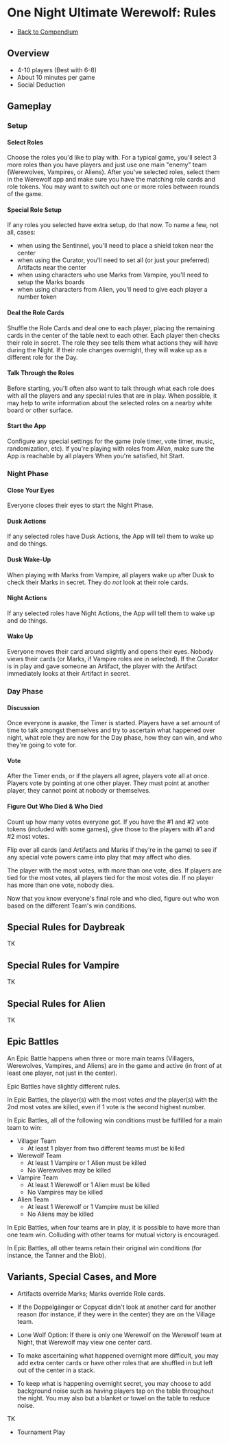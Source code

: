 # One Night Ultimate Werewolf: Rules

- [Back to Compendium](/#/view/werewolf~compendium)

## Overview

- 4-10 players (Best with 6-8)
- About 10 minutes per game
- Social Deduction

## Gameplay

### Setup

#### Select Roles

Choose the roles you'd like to play with. 
For a typical game, you'll select 3 more roles than you have players and just use one main "enemy" team 
(Werewolves, Vampires, or Aliens).
After you've selected roles, select them in the Werewolf app and 
make sure you have the matching role cards and role tokens.
You may want to switch out one or more roles between rounds of the game.

#### Special Role Setup

If any roles you selected have extra setup, do that now. To name a few, not all, cases:

- when using the Sentinnel, you'll need to place a shield token near the center
- when using the Curator, you'll need to set all (or just your preferred) Artifacts near the center
- when using characters who use Marks from Vampire, you'll need to setup the Marks boards
- when using characters from Alien, you'll need to give each player a number token

#### Deal the Role Cards

Shuffle the Role Cards and deal one to each player, placing the remaining cards in the center of the table next to each other.
Each player then checks their role in secret. 
The role they see tells them what actions they will have during the Night.
If their role changes overnight, they will wake up as a different role for the Day.

#### Talk Through the Roles

Before starting, you'll often also want to talk through what each role does with all the players and any special rules that are in play.
When possible, it may help to write information about the selected roles on a nearby white board or other surface.

#### Start the App

Configure any special settings for the game (role timer, vote timer, music, randomization, etc).
If you're playing with roles from *Alien*, make sure the App is reachable by all players
When you're satisfied, hit Start.

### Night Phase

#### Close Your Eyes

Everyone closes their eyes to start the Night Phase.

#### Dusk Actions

If any selected roles have Dusk Actions, the App will tell them to wake up and do things.

#### Dusk Wake-Up

When playing with Marks from Vampire, all players wake up after Dusk to check their Marks in secret. 
They do *not* look at their role cards.

#### Night Actions

If any selected roles have Night Actions, the App will tell them to wake up and do things.

#### Wake Up

Everyone moves their card around slightly and opens their eyes.
Nobody views their cards (or Marks, if Vampire roles are in selected).
If the Curator is in play and gave someone an Artifact, the player with the Artifact immediately looks at their Artifact in secret.

### Day Phase

#### Discussion

Once everyone is awake, the Timer is started.
Players have a set amount of time to talk amongst themselves and try to ascertain what happened over night,
what role they are now for the Day phase, 
how they can win,
and who they're going to vote for.

#### Vote

After the Timer ends, or if the players all agree, players vote all at once.
Players vote by pointing at one other player. 
They must point at another player, they cannot point at nobody or themselves.

#### Figure Out Who Died & Who Died

Count up how many votes everyone got. 
If you have the #1 and #2 vote tokens (included with some games),
give those to the players with #1 and #2 most votes.

Flip over all cards (and Artifacts and Marks if they're in the game) 
to see if any special vote powers came into play that may affect who dies.

The player with the most votes, with more than one vote, dies. 
If players are tied for the most votes, all players tied for the most votes die.
If no player has more than one vote, nobody dies.

Now that you know everyone's final role and who died, figure out who won based on the different Team's win conditions.

## Special Rules for Daybreak

TK

## Special Rules for Vampire

TK

## Special Rules for Alien

TK

## Epic Battles

An Epic Battle happens when three or more main teams 
(Villagers, Werewolves, Vampires, and Aliens)
are in the game and active 
(in front of at least one player, not just in the center).

Epic Battles have slightly different rules.

In Epic Battles, the player(s) with the most votes *and* the player(s) with the 2nd most votes are killed, 
even if 1 vote is the second highest number.

In Epic Battles, all of the following win conditions must be fulfilled for a main team to win:

- Villager Team
  - At least 1 player from two different teams must be killed
- Werewolf Team
  - At least 1 Vampire or 1 Alien must be killed
  - No Werewolves may be killed
- Vampire Team
  - At least 1 Werewolf or 1 Alien must be killed
  - No Vampires may be killed
- Alien Team
  - At least 1 Werewolf or 1 Vampire must be killed
  - No Aliens may be killed

In Epic Battles, when four teams are in play, it is possible to have more than one team win.
Colluding with other teams for mutual victory is encouraged.

In Epic Battles, all other teams retain their original win conditions
(for instance, the Tanner and the Blob).

## Variants, Special Cases, and More

- Artifacts override Marks; Marks override Role cards.
- If the Doppelgänger or Copycat didn't look at another card for another reason (for instance, if they were in the center) they are on the Village team.
- Lone Wolf Option: If there is only one Werewolf on the Werewolf team at Night, that Werewolf may view one center card.

- To make ascertaining what happened overnight more difficult, you may add extra center cards or have other roles that are shuffled in but left out of the center in a stack.
- To keep what is happening overnight secret, you may choose to add background noise such as having players tap on the table throughout the night. You may also but a blanket or towel on the table to reduce noise.

TK


- Tournament Play
